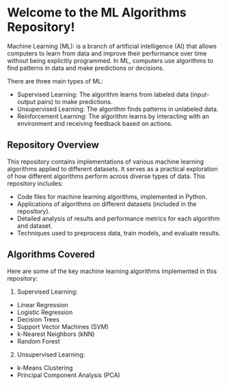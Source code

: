 # Welcome to the ML Algorithms Repository!

Machine Learning (ML): is a branch of artificial intelligence (AI) that allows computers to learn from data and improve their performance over time without being explicitly programmed. In ML, computers use algorithms to find patterns in data and make predictions or decisions. 

There are three main types of ML:
- Supervised Learning: The algorithm learns from labeled data (input-output pairs) to make predictions.
- Unsupervised Learning: The algorithm finds patterns in unlabeled data.
- Reinforcement Learning: The algorithm learns by interacting with an environment and receiving feedback based on actions.

## Repository Overview

This repository contains implementations of various machine learning algorithms applied to different datasets. It serves as a practical exploration of how different algorithms perform across diverse types of data.
This repository includes:

- Code files for machine learning algorithms, implemented in Python.
- Applications of algorithms on different datasets (included in the repository).
- Detailed analysis of results and performance metrics for each algorithm and dataset.
- Techniques used to preprocess data, train models, and evaluate results.

## Algorithms Covered
Here are some of the key machine learning algorithms implemented in this repository:

1. Supervised Learning:

- Linear Regression
- Logistic Regression
- Decision Trees
- Support Vector Machines (SVM)
- k-Nearest Neighbors (kNN)
- Random Forest

2. Unsupervised Learning:

- k-Means Clustering
- Principal Component Analysis (PCA)
